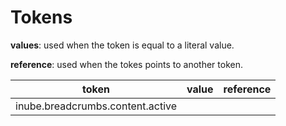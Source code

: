 # Tokens

**values**: used when the token is equal to a literal value.

**reference**: used when the tokes points to another token.

| token                            | value | reference |
| -------------------------------- | ----- | --------- |
| inube.breadcrumbs.content.active |       |           |
